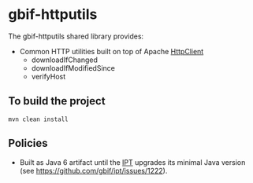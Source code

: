 # gbif-httputils

The gbif-httputils shared library provides:
 * Common HTTP utilities built on top of Apache [HttpClient](https://hc.apache.org/httpcomponents-client-ga/index.html)
   * downloadIfChanged
   * downloadIfModifiedSince
   * verifyHost


## To build the project
```
mvn clean install
```

## Policies
 * Built as Java 6 artifact until the [IPT](https://github.com/gbif/ipt) upgrades its minimal Java version (see https://github.com/gbif/ipt/issues/1222).